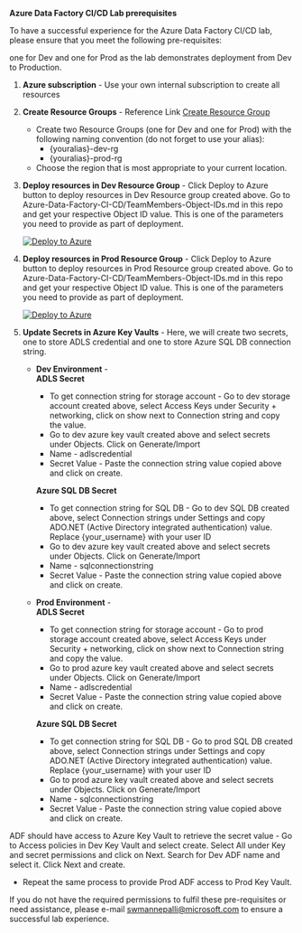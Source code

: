 **Azure Data Factory CI/CD Lab prerequisites**

To have a successful experience for the Azure Data Factory CI/CD lab, please ensure that you meet the following pre-requisites:

one for Dev and one for Prod as the lab demonstrates deployment from Dev to Production.  

1. **Azure subscription** - Use your own internal subscription to create all resources
2. **Create Resource Groups** - Reference Link [Create Resource Group](https://learn.microsoft.com/en-us/azure/azure-resource-manager/management/manage-resource-groups-portal#create-resource-groups) <br />

	* Create two Resource Groups (one for Dev and one for Prod) with the following naming convention (do not forget to use your alias):<br />
		 + {youralias}-dev-rg  <br />
		 + {youralias}-prod-rg <br />
	* Choose the region that is most appropriate to your current location.
	
3. **Deploy resources in Dev Resource Group** - Click Deploy to Azure button to deploy resources in Dev Resource group created above. Go to Azure-Data-Factory-CI-CD/TeamMembers-Object-IDs.md in this repo and get your respective Object ID value. This is one of the parameters you need to provide as part of deployment.

	[![Deploy to Azure](https://aka.ms/deploytoazurebutton)](https://portal.azure.com/#create/Microsoft.Template/uri/https%3A%2F%2Fraw.githubusercontent.com%2Fswmannepalli%2FAzure-Data-Factory-CI-CD%2Fmain%2FARMTemplates%2FDev%2FMainARMTemplate.json)

4. **Deploy resources in Prod Resource Group** - Click Deploy to Azure button to deploy resources in Prod Resource group created above. Go to Azure-Data-Factory-CI-CD/TeamMembers-Object-IDs.md in this repo and get your respective Object ID value. This is one of the parameters you need to provide as part of deployment.

	[![Deploy to Azure](https://aka.ms/deploytoazurebutton)](https://portal.azure.com/#create/Microsoft.Template/uri/https%3A%2F%2Fraw.githubusercontent.com%2Fswmannepalli%2FAzure-Data-Factory-CI-CD%2Fmain%2FARMTemplates%2FProd%2FMainARMTemplate.json)

5. **Update Secrets in Azure Key Vaults** - Here, we will create two secrets, one to store ADLS credential and one to store Azure SQL DB connection string.
	
	* **Dev Environment** - <br />
		 **ADLS Secret**
		+ To get connection string for storage account - Go to dev storage account created above, select Access Keys under Security + networking, click on show next to Connection string and copy the value.
		+ Go to dev azure key vault created above and select secrets under Objects. Click on Generate/Import
		+ Name - adlscredential
		+ Secret Value - Paste the connection string value copied above and click on create. <br />
	
		**Azure SQL DB Secret**
		+ To get connection string for SQL DB - Go to dev SQL DB created above, select Connection strings under Settings and copy ADO.NET (Active Directory integrated authentication) value. Replace {your_username} with your user ID
		+ Go to dev azure key vault created above and select secrets under Objects. Click on Generate/Import
		+ Name - sqlconnectionstring
		+ Secret Value - Paste the connection string value copied above and click on create.

	* **Prod Environment** - <br />
		 **ADLS Secret**
		+ To get connection string for storage account - Go to prod storage account created above, select Access Keys under Security + networking, click on show next to Connection string and copy the value.
		+ Go to prod azure key vault created above and select secrets under Objects. Click on Generate/Import
		+ Name - adlscredential
		+ Secret Value - Paste the connection string value copied above and click on create.<br />
		
		**Azure SQL DB Secret**
		+ To get connection string for SQL DB - Go to prod SQL DB created above, select Connection strings under Settings and copy ADO.NET (Active Directory integrated authentication) value. Replace {your_username} with your user ID
		+ Go to prod azure key vault created above and select secrets under Objects. Click on Generate/Import
		+ Name - sqlconnectionstring
		+ Secret Value - Paste the connection string value copied above and click on create. <br />
		
ADF should have access to Azure Key Vault to retrieve the secret value - Go to Access policies in Dev Key Vault and select create. Select All under Key and secret permissions and click on Next. Search for Dev ADF name and select it. Click Next and create. <br />

+ Repeat the same process to provide Prod ADF access to Prod Key Vault.<br />
	
If you do not have the required permissions to fulfil these pre-requisites or need assistance, please e-mail swmannepalli@microsoft.com to ensure a successful lab experience.
